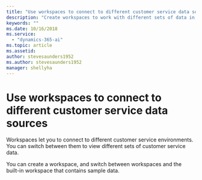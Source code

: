 ```yaml
---
title: "Use workspaces to connect to different customer service data sources"
description: "Create workspaces to work with different sets of data in your customer service system."
keywords: ""
ms.date: 10/16/2018
ms.service:
  - "dynamics-365-ai"
ms.topic: article
ms.assetid: 
author: stevesaunders1952
ms.author: stevesaunders1952
manager: shellyha
---
```


# Use workspaces to connect to different customer service data sources

Workspaces let you to connect to different customer service environments. You can switch between them to view different sets of customer service data.

You can create a workspace, and switch between workspaces and the built-in workspace that contains sample data.